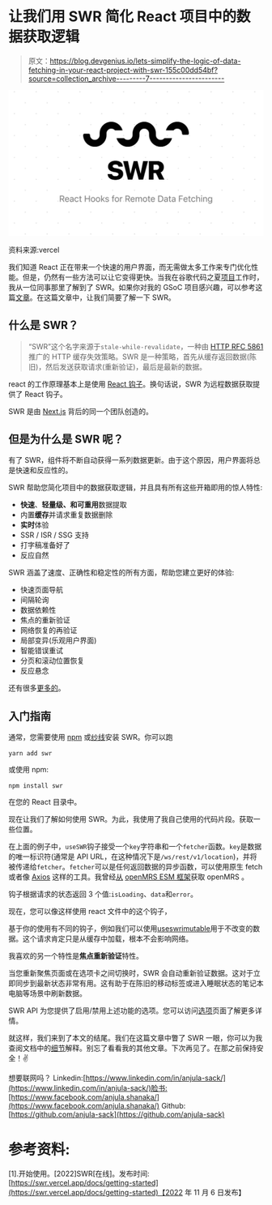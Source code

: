 # 让我们用 SWR 简化 React 项目中的数据获取逻辑

> 原文：<https://blog.devgenius.io/lets-simplify-the-logic-of-data-fetching-in-your-react-project-with-swr-155c00dd54bf?source=collection_archive---------7----------------------->

![](img/79e458362f46493429676f978f9bb5be.png)

资料来源:vercel

我们知道 React 正在带来一个快速的用户界面，而无需做太多工作来专门优化性能。但是，仍然有一些方法可以让它变得更快。当我在谷歌代码之夏[项目](https://youtu.be/ODHz5-kjR3U)工作时，我从一位同事那里了解到了 SWR。如果你对我的 GSoC 项目感兴趣，可以参考这篇[文章](https://anjulashanaka.medium.com/gsoc-2022-rebuild-openmrs-cohort-builder-final-evaluation-64b093b68a61)。在这篇文章中，让我们简要了解一下 SWR。

## 什么是 SWR？

> “SWR”这个名字来源于`stale-while-revalidate`，一种由 [HTTP RFC 5861](https://tools.ietf.org/html/rfc5861) 推广的 HTTP 缓存失效策略。SWR 是一种策略，首先从缓存返回数据(陈旧)，然后发送获取请求(重新验证)，最后是最新的数据。

react 的工作原理基本上是使用 [React 钩子](https://reactjs.org/docs/hooks-intro.html)。换句话说，SWR 为远程数据获取提供了 React 钩子。

SWR 是由 [Next.js](https://nextjs.org/) 背后的同一个团队创造的。

## 但是为什么是 SWR 呢？

有了 SWR，组件将不断自动获得一系列数据更新。由于这个原因，用户界面将总是快速和反应性的。

SWR 帮助您简化项目中的数据获取逻辑，并且具有所有这些开箱即用的惊人特性:

*   **快速**、**轻量级、**和**可重用**数据提取
*   内置**缓存**并请求重复数据删除
*   **实时**体验
*   SSR / ISR / SSG 支持
*   打字稿准备好了
*   反应自然

SWR 涵盖了速度、正确性和稳定性的所有方面，帮助您建立更好的体验:

*   快速页面导航
*   间隔轮询
*   数据依赖性
*   焦点的重新验证
*   网络恢复的再验证
*   局部变异(乐观用户界面)
*   智能错误重试
*   分页和滚动位置恢复
*   反应悬念

还有很多[更多的](https://swr.vercel.app/docs/getting-started)。

## 入门指南

通常，您需要使用 [npm](https://www.npmjs.com/) 或[纱线](https://yarnpkg.com/)安装 SWR。你可以跑

```
yarn add swr
```

或使用 npm:

```
npm install swr
```

在您的 React 目录中。

现在让我们了解如何使用 SWR。为此，我使用了我自己使用的代码片段。获取一些位置。

在上面的例子中，`useSWR`钩子接受一个`key`字符串和一个`fetcher`函数。`key`是数据的唯一标识符(通常是 API URL，在这种情况下是`/ws/rest/v1/location`)，并将被传递给`fetcher`。`fetcher`可以是任何返回数据的异步函数，可以使用原生 fetch 或者像 [Axios](https://www.npmjs.com/package/axios) 这样的工具。我曾经[从](https://openmrs.org/) [openMRS ESM 框架](https://www.npmjs.com/package/@openmrs/esm-framework)获取 openMRS 。

钩子根据请求的状态返回 3 个值:`isLoading`、`data`和`error`。

现在，您可以像这样使用 react 文件中的这个钩子，

基于你的使用有不同的钩子，例如我们可以使用[useswrimutable](https://swr.vercel.app/docs/revalidation#disable-automatic-revalidations)用于不改变的数据。这个请求肯定只是从缓存中加载，根本不会影响网络。

我喜欢的另一个特性是**焦点重新验证**特性。

当您重新聚焦页面或在选项卡之间切换时，SWR 会自动重新验证数据。这对于立即同步到最新状态非常有用。这有助于在陈旧的移动标签或进入睡眠状态的笔记本电脑等场景中刷新数据。

SWR API 为您提供了启用/禁用上述功能的选项。您可以访问[选项](https://swr.vercel.app/docs/options)页面了解更多详情。

就这样，我们来到了本文的结尾。我们在这篇文章中瞥了 SWR 一眼，你可以为我查阅文档中的[细节](https://swr.vercel.app/docs/getting-started)解释。别忘了看看我的其他文章。下次再见了。在那之前保持安全！✌️

想要联网吗？
Linkedin:[https://www.linkedin.com/in/anjula-sack/](https://www.linkedin.com/in/anjula-sack/)脸书:[https://www.facebook.com/anjula.shanaka/](https://www.facebook.com/anjula.shanaka/)
Github:[https://github.com/anjula-sack](https://github.com/anjula-sack)

# 参考资料:

[1].开始使用。[2022]SWR[在线]。发布时间:[https://swr.vercel.app/docs/getting-started](https://swr.vercel.app/docs/getting-started)【2022 年 11 月 6 日发布】